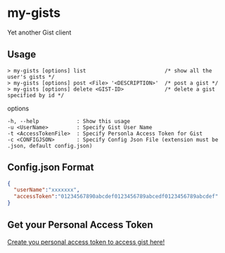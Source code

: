 # my-gists

Yet another Gist client

## Usage

```
> my-gists [options] list                         /* show all the user's gists */
> my-gists [options] post <File> '<DESCRIPTION>'  /* post a gist */
> my-gists [options] delete <GIST-ID>             /* delete a gist specified by id */
```

options

```
-h, --help            : Show this usage
-u <UserName>         : Specify Gist User Name
-t <AccessTokenFile>  : Specify Personla Access Token for Gist
-c <CONFIGJSON>       : Specify Config Json File (extension must be .json, default config.json) 
```

## Config.json Format

``` json
{
  "userName":"xxxxxxx",
  "accessToken":"01234567890abcdef0123456789abcedf0123456789abcdef"
}
```

## Get your Personal Access Token

[Create you personal access token to access gist here!](https://github.com/settings/tokens)
